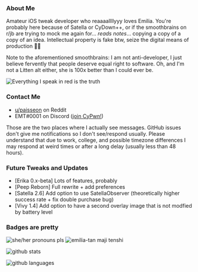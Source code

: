 ### About Me
Amateur iOS tweak developer who reaaaallllyyy loves Emilia. You're probably here because of Satella or CyDown++, or if the smoothbrains on r/jb are trying to mock me again for... *reads notes*... copying a copy of a copy of an idea. Intellectual property is fake btw, seize the digital means of production 🏴‍☠️

Note to the aforementioned smoothbrains: I am not anti-developer, I just believe fervently that people deserve equal right to software. Oh, and I'm not a Litten alt either, she is 100x better than I could ever be.

![Everything I speak in red is the truth](https://lingtalfi.com/services/pngtext?color=cc0000&size=12&text=All%20my%20tweaks%20will%20have%20many%20bugs,%20with%20certainty.)

### Contact Me
- [u/paisseon](https://reddit.com/u/paisseon) on Reddit
- EMT#0001 on Discord ([join CyPwn!](https://discord.gg/cZ2gBRZvwW))

Those are the two places where I actually see messages. GitHub issues don't give me notifications so I don't see/respond usually. Please understand that due to work, college, and possible timezone differences I may respond at weird times or after a long delay (usually less than 48 hours).

### Future Tweaks and Updates
- \[Erika 0.x-beta] Lots of features, probably
- \[Peep Reborn] Full rewrite + add preferences
- \[Satella 2.6] Add option to use SatellaObserver (theoretically higher success rate + fix double purchase bug)
- \[Vivy 1.4] Add option to have a second overlay image that is not modfied by battery level

### Badges are pretty
![she/her pronouns pls](https://img.shields.io/badge/pronouns-she%2Fher-e91f63)
![emilia-tan maji tenshi](https://img.shields.io/badge/waifu-emilia-%234a00cc)

![github stats](https://github-readme-stats.vercel.app/api?username=paisseon&show_icons=true&count_private=true&theme=dark&hide_title=true)

![github languages](https://github-readme-stats.vercel.app/api/top-langs/?username=paisseon&theme=dark&layout=compact&hide_title=true)
